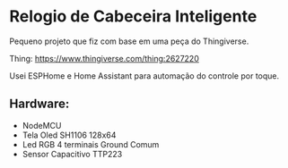 # Relogio de Cabeceira Inteligente

Pequeno projeto que fiz com base em uma peça do Thingiverse.

Thing: https://www.thingiverse.com/thing:2627220

Usei ESPHome e Home Assistant para automação do controle por toque.

## Hardware:
- NodeMCU
- Tela Oled SH1106 128x64
- Led RGB 4 terminais Ground Comum
- Sensor Capacitivo TTP223
